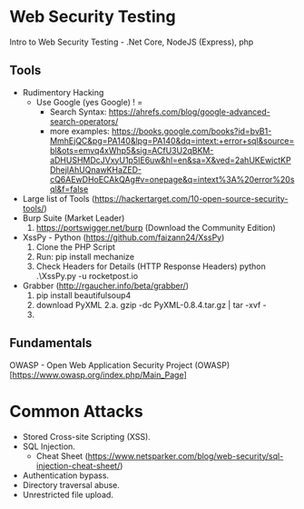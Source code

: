 # Web Security Testing
Intro to Web Security Testing - .Net Core, NodeJS (Express), php


## Tools
- Rudimentory Hacking
  - Use Google (yes Google) ! = 
    - Search Syntax: https://ahrefs.com/blog/google-advanced-search-operators/
    - more examples: https://books.google.com/books?id=bvB1-MmhEjQC&pg=PA140&lpg=PA140&dq=intext:+error+sql&source=bl&ots=emvq4xWhp5&sig=ACfU3U2qBKM-aDHUSHMDcJVxyU1p5IE6uw&hl=en&sa=X&ved=2ahUKEwjctKPDhejlAhUQnawKHaZED-cQ6AEwDHoECAkQAg#v=onepage&q=intext%3A%20error%20sql&f=false
- Large list of Tools (https://hackertarget.com/10-open-source-security-tools/) 
- Burp Suite (Market Leader)
  1. https://portswigger.net/burp (Download the Community Edition)
- XssPy - Python (https://github.com/faizann24/XssPy) 
  1. Clone the PHP Script
  2. Run: 
    pip install mechanize
  3. Check Headers for Details (HTTP Response Headers)
    python .\XssPy.py -u rocketpost.io
- Grabber (http://rgaucher.info/beta/grabber/)
  1. pip install beautifulsoup4
  2. download PyXML
    2.a. gzip -dc PyXML-0.8.4.tar.gz | tar -xvf -
  3. 
 
## Fundamentals
OWASP - Open Web Application Security Project (OWASP) [https://www.owasp.org/index.php/Main_Page]
# Common Attacks
  - Stored Cross-site Scripting (XSS).
  - SQL Injection.
    * Cheat Sheet (https://www.netsparker.com/blog/web-security/sql-injection-cheat-sheet/)
  - Authentication bypass.
  - Directory traversal abuse.
  - Unrestricted file upload.

